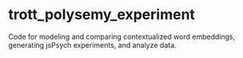 # trott_polysemy_experiment
Code for modeling and comparing contextualized word embeddings, generating jsPsych experiments, and analyze data.
